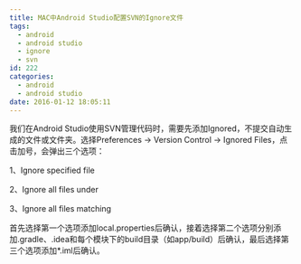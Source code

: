 ```yaml
---
title: MAC中Android Studio配置SVN的Ignore文件
tags:
  - android
  - android studio
  - ignore
  - svn
id: 222
categories:
  - android
  - android studio
date: 2016-01-12 18:05:11
---
```


我们在Android Studio使用SVN管理代码时，需要先添加Ignored，不提交自动生成的文件或文件夹。选择Preferences -&gt; Version Control -&gt; Ignored Files，点击加号，会弹出三个选项：

1、Ignore specified file

2、Ignore all files under

3、Ignore all files matching

首先选择第一个选项添加local.properties后确认，接着选择第二个选项分别添加.gradle、.idea和每个模块下的build目录（如app/build）后确认，最后选择第三个选项添加*.iml后确认。